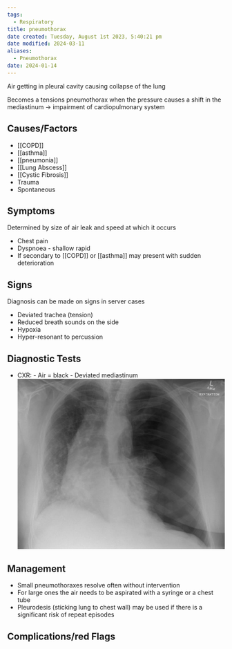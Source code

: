 ```yaml
---
tags:
  - Respiratory
title: pneumothorax
date created: Tuesday, August 1st 2023, 5:40:21 pm
date modified: 2024-03-11
aliases:
  - Pneumothorax
date: 2024-01-14
---
```


Air getting in pleural cavity causing collapse of the lung

Becomes a tensions pneumothorax when the pressure causes a shift in the mediastinum -> impairment of cardiopulmonary system

## Causes/Factors

- [[COPD]]
- [[asthma]]
- [[pneumonia]]
- [[Lung Abscess]]
- [[Cystic Fibrosis]]
- Trauma
- Spontaneous

## Symptoms

Determined by size of air leak and speed at which it occurs

- Chest pain
- Dyspnoea - shallow rapid
- If secondary to [[COPD]] or [[asthma]] may present with sudden deterioration

## Signs

Diagnosis can be made on signs in server cases

- Deviated trachea (tension)
- Reduced breath sounds on the side
- Hypoxia
- Hyper-resonant to percussion

## Diagnostic Tests

- CXR: - Air = black - Deviated mediastinum
  ![|400](z_attachments/400-2.png)

## Management

- Small pneumothoraxes resolve often without intervention
- For large ones the air needs to be aspirated with a syringe or a chest tube
- Pleurodesis (sticking lung to chest wall) may be used if there is a significant risk of repeat episodes

## Complications/red Flags
